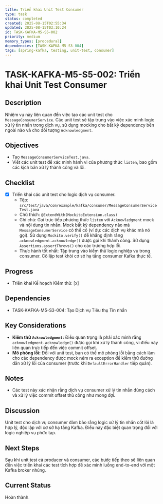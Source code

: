 ```yaml
---
title: Triển khai Unit Test Consumer
type: task
status: completed
created: 2025-08-15T02:55:34
updated: 2025-08-15T03:10:24
id: TASK-KAFKA-M5-S5-002
priority: medium
memory_types: [procedural]
dependencies: [TASK-KAFKA-M5-S3-004]
tags: [spring-kafka, testing, unit-test, consumer]
---
```


# TASK-KAFKA-M5-S5-002: Triển khai Unit Test Consumer

## Description
Nhiệm vụ này liên quan đến việc tạo các unit test cho `MessageConsumerService`. Các unit test sẽ tập trung vào việc xác minh logic xử lý tin nhắn trong dịch vụ, sử dụng mocking cho bất kỳ dependency bên ngoài nào và cho đối tượng `Acknowledgment`.

## Objectives
- Tạo `MessageConsumerServiceTest.java`.
- Viết các unit test để xác minh hành vi của phương thức `listen`, bao gồm các kịch bản xử lý thành công và lỗi.

## Checklist
- [x] Triển khai các unit test cho logic dịch vụ consumer.
    - Tệp: `src/test/java/com/example/kafka/consumer/MessageConsumerServiceTest.java`
    - Chú thích: `@ExtendWith(MockitoExtension.class)`
    - Ghi chú: Gọi trực tiếp phương thức `listen` với `Acknowledgment` mock và nội dung tin nhắn. Mock bất kỳ dependency nào mà `MessageConsumerService` có thể có (ví dụ: các dịch vụ khác mà nó gọi). Sử dụng `Mockito.verify()` để khẳng định rằng `acknowledgment.acknowledge()` được gọi khi thành công. Sử dụng `Assertions.assertThrows()` cho các trường hợp lỗi.
    - Thực hành tốt nhất: Tập trung vào kiểm thử logic nghiệp vụ trong consumer. Cô lập test khỏi cơ sở hạ tầng consumer Kafka thực tế.

## Progress
- Triển khai Kế hoạch Kiểm thử: [x]

## Dependencies
- TASK-KAFKA-M5-S3-004: Tạo Dịch vụ Tiêu thụ Tin nhắn

## Key Considerations
- **Kiểm thử `Acknowledgment`:** Điều quan trọng là phải xác minh rằng `acknowledgment.acknowledge()` được gọi khi xử lý thành công, vì điều này liên quan trực tiếp đến việc commit offset.
- **Mô phỏng lỗi:** Đối với unit test, bạn có thể mô phỏng lỗi bằng cách làm cho các dependency được mock ném ra exception để kiểm thử đường dẫn xử lý lỗi của consumer (trước khi `DefaultErrorHandler` tiếp quản).

## Notes
- Các test này xác nhận rằng dịch vụ consumer xử lý tin nhắn đúng cách và xử lý việc commit offset thủ công như mong đợi.

## Discussion
Unit test cho dịch vụ consumer đảm bảo rằng logic xử lý tin nhắn cốt lõi là hợp lý, độc lập với cơ sở hạ tầng Kafka. Điều này đặc biệt quan trọng đối với logic nghiệp vụ phức tạp.

## Next Steps
Sau khi unit test cả producer và consumer, các bước tiếp theo sẽ liên quan đến việc triển khai các test tích hợp để xác minh luồng end-to-end với một Kafka broker nhúng.

## Current Status
Hoàn thành.